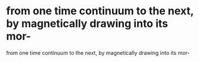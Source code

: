 # from one time continuum to the next, by magnetically drawing into its mor-

from one time continuum to the next, by magnetically drawing into its mor-